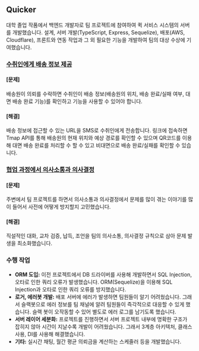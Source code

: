 ## Quicker

대학 졸업 작품에서 백엔드 개발자로 팀 프로젝트에 참여하여 퀵 서비스 시스템의 서버를 개발했습니다.
설계, 서버 개발(TypeScript, Express, Sequelize), 배포(AWS, Cloudflare), 프론트와 연동 작업과 그 외 필요한 기능을 개발하여 팀의 대상 수상에 기여했습니다.

### [수취인에게 배송 정보 제공](<수취인에게 배송 정보 제공.md>)

#### [문제]

배송원이 의뢰를 수락하면 수취인이 배송 정보(배송원의 위치, 배송 완료/실패 여부, 대면 배송 완료 기능)를 확인하고 기능을 사용할 수 있어야 합니다.

#### [해결]

배송 정보에 접근할 수 있는 URL을 SMS로 수취인에게 전송합니다. 링크에 접속하면 Tmap API를 통해 배송원의 현재 위치와 예상 경로를 확인할 수 있으며 QR코드를 이용해 대면 배송 완료를 처리할 수 할 수 있고 비대면으로 배송 완료/실패를 확인할 수 있습니다.

### [협업 과정에서 의사소통과 의사결정](협업.md)

#### [문제]

주변에서 팀 프로젝트를 하면서 의사소통과 의사결정에서 문제를 많이 겪는 이야기를 많이 들어서 사전에 어떻게 방지할지 고민했습니다.

#### [해결]

직설적인 대화, 교차 검증, 납득, 조언을 팀의 의사소통, 의사결정 규칙으로 삼아 문제 발생을 최소화했습니다.

### 수행 작업

- **ORM 도입:** 이전 프로젝트에서 DB 드라이버를 사용해 개발하면서 SQL Injection, 오타로 인한 쿼리 오류가 발생했습니다. ORM(Sequelize)을 이용해 SQL Injection과 오타로 인한 쿼리 오류를 방지했습니다.
- **로거, 에러봇 개발:** 배포 서버에 에러가 발생하면 팀원들이 알기 어려웠습니다. 그래서 슬랙봇으로 에러 정보를 팀 채널에 알려 팀원들이 즉각적으로 대응할 수 있게 했습니다. 슬랙 봇이 오작동할 수 있어 별도로 에러 로그를 남기도록 했습니다.
- **서버 레이어 세분화:** 프로젝트를 진행하면서 서버 프로젝트 내부에 명확한 구조가 잡히지 않아 시간이 지날수록 개발이 어려웠습니다. 그래서 3계층 아키텍처, 클래스 사용, DI를 사용해 해결했습니다.
- **기타:** 실시간 채팅, 월간 평균 의뢰금을 계산하는 스케줄러 등을 개발했습니다.
